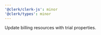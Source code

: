 ```yaml
---
'@clerk/clerk-js': minor
'@clerk/types': minor
---
```


Update billing resources with trial properties.
